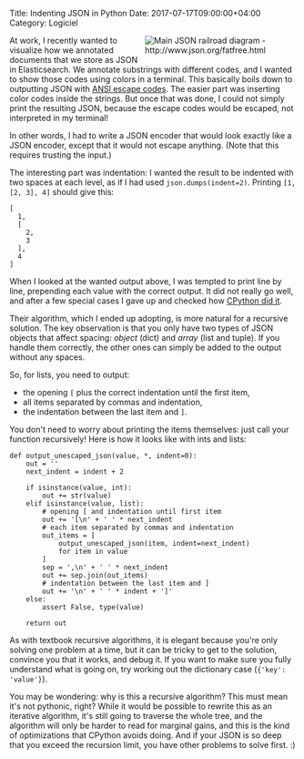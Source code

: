 Title: Indenting JSON in Python
Date: 2017-07-17T09:00:00+04:00
Category: Logiciel

<img alt="Main JSON railroad diagram - http://www.json.org/fatfree.html" src="{filename}/images/json_value.gif" style="float: right; max-width:50%; max-height: 300px; height:auto; padding: 0 1em 1em 0"/>

At work, I recently wanted to visualize how we annotated documents
that we store as JSON in Elasticsearch. We annotate substrings with
different codes, and I wanted to show those codes using colors in a
terminal. This basically boils down to outputting JSON with [ANSI
escape codes](https://en.wikipedia.org/wiki/ANSI_escape_code). The
easier part was inserting color codes inside the strings. But once
that was done, I could not simply print the resulting JSON, because
the escape codes would be escaped, not interpreted in my terminal!

In other words, I had to write a JSON encoder that would look exactly
like a JSON encoder, except that it would not escape anything. (Note
that this requires trusting the input.)

The interesting part was indentation: I wanted the result to be
indented with two spaces at each level, as if I had used
`json.dumps(indent=2)`. Printing `[1, [2, 3], 4]` should give this:

```
[
  1,
  [
    2,
    3
  ],
  4
]
```

When I looked at the wanted output above, I was tempted to print line
by line, prepending each value with the correct output. It did not
really go well, and after a few special cases I gave up and checked
how [CPython did
it](https://github.com/python/cpython/blob/master/Lib/json/encoder.py).

Their algorithm, which I ended up adopting, is more natural for a
recursive solution. The key observation is that you only have two
types of JSON objects that affect spacing: *object* (dict) and *array*
(list and tuple). If you handle them correctly, the other ones can
simply be added to the output without any spaces.

So, for lists, you need to output:

 * the opening `[` plus the correct indentation until the first item,
 * all items separated by commas and indentation,
 * the indentation between the last item and `]`.

You don't need to worry about printing the items themselves: just call
your function recursively! Here is how it looks like with ints and
lists:

```
def output_unescaped_json(value, *, indent=0):
    out = ''
    next_indent = indent + 2

    if isinstance(value, int):
        out += str(value)
    elif isinstance(value, list):
        # opening [ and indentation until first item
        out += '[\n' + ' ' * next_indent
        # each item separated by commas and indentation
        out_items = [
            output_unescaped_json(item, indent=next_indent)
            for item in value
        ]
        sep = ',\n' + ' ' * next_indent
        out += sep.join(out_items)
        # indentation between the last item and ]
        out += '\n' + ' ' * indent + ']'
    else:
        assert False, type(value)

    return out
```

As with textbook recursive algorithms, it is elegant because you're
only solving one problem at a time, but it can be tricky to get to the
solution, convince you that it works, and debug it. If you want to
make sure you fully understand what is going on, try working out the
dictionary case (`{'key': 'value'}`).

You may be wondering: why is this a recursive algorithm? This must
mean it's not pythonic, right? While it would be possible to rewrite
this as an iterative algorithm, it's still going to traverse the whole
tree, and the algorithm will only be harder to read for marginal
gains, and this is the kind of optimizations that CPython avoids
doing. And if your JSON is so deep that you exceed the recursion
limit, you have other problems to solve first. :)

<!-- vim: spelllang=en
-->
